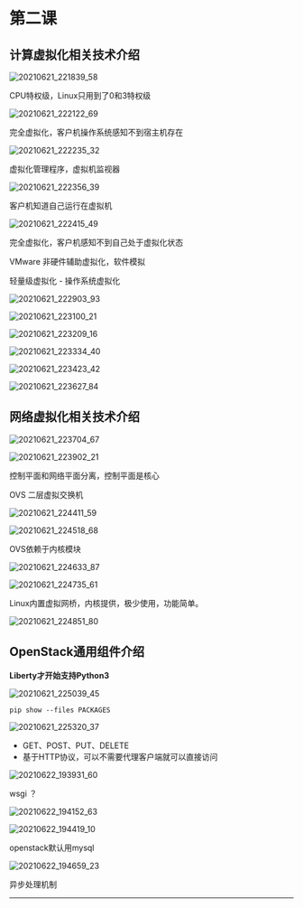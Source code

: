 # 第二课

## 计算虚拟化相关技术介绍

![20210621_221839_58](image/20210621_221839_58.png)

CPU特权级，Linux只用到了0和3特权级

![20210621_222122_69](image/20210621_222122_69.png)

完全虚拟化，客户机操作系统感知不到宿主机存在

![20210621_222235_32](image/20210621_222235_32.png)

虚拟化管理程序，虚拟机监视器

![20210621_222356_39](image/20210621_222356_39.png)

客户机知道自己运行在虚拟机


![20210621_222415_49](image/20210621_222415_49.png)

完全虚拟化，客户机感知不到自己处于虚拟化状态

VMware 非硬件辅助虚拟化，软件模拟


轻量级虚拟化 - 操作系统虚拟化

![20210621_222903_93](image/20210621_222903_93.png)

![20210621_223100_21](image/20210621_223100_21.png)

![20210621_223209_16](image/20210621_223209_16.png)

![20210621_223334_40](image/20210621_223334_40.png)

![20210621_223423_42](image/20210621_223423_42.png)

![20210621_223627_84](image/20210621_223627_84.png)










## 网络虚拟化相关技术介绍

![20210621_223704_67](image/20210621_223704_67.png)

![20210621_223902_21](image/20210621_223902_21.png)

控制平面和网络平面分离，控制平面是核心

OVS 二层虚拟交换机

![20210621_224411_59](image/20210621_224411_59.png)

![20210621_224518_68](image/20210621_224518_68.png)

OVS依赖于内核模块

![20210621_224633_87](image/20210621_224633_87.png)

![20210621_224735_61](image/20210621_224735_61.png)

Linux内置虚拟网桥，内核提供，极少使用，功能简单。

![20210621_224851_80](image/20210621_224851_80.png)


## OpenStack通用组件介绍

**Liberty才开始支持Python3**

![20210621_225039_45](image/20210621_225039_45.png)


```
pip show --files PACKAGES
```

![20210621_225320_37](image/20210621_225320_37.png)

* GET、POST、PUT、DELETE
* 基于HTTP协议，可以不需要代理客户端就可以直接访问


![20210622_193931_60](image/20210622_193931_60.png)

wsgi ？

![20210622_194152_63](image/20210622_194152_63.png)


![20210622_194419_10](image/20210622_194419_10.png)

openstack默认用mysql

![20210622_194659_23](image/20210622_194659_23.png)

异步处理机制



















---
